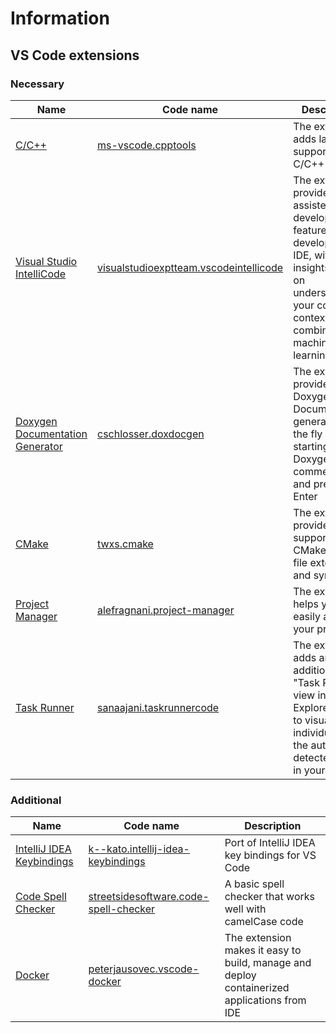 # Information

## VS Code extensions

### Necessary 
| Name | Code name | Description |
| -    | -         | -           |
| [C/C++](https://marketplace.visualstudio.com/items?itemName=ms-vscode.cpptools) | [ms-vscode.cpptools](https://marketplace.visualstudio.com/items?itemName=ms-vscode.cpptools) | The extension adds language support for C/C++ |
| [Visual Studio IntelliCode](https://marketplace.visualstudio.com/items?itemName=visualstudioexptteam.vscodeintellicode) | [visualstudioexptteam.vscodeintellicode](https://marketplace.visualstudio.com/items?itemName=visualstudioexptteam.vscodeintellicode) | The extension provides AI-assisted development features for developers in IDE, with insights based on understanding your code context combined with machine learning |
| [Doxygen Documentation Generator](https://marketplace.visualstudio.com/items?itemName=cschlosser.doxdocgen) | [cschlosser.doxdocgen](https://marketplace.visualstudio.com/items?itemName=cschlosser.doxdocgen) | The extension provides Doxygen Documentation generation on the fly by starting a Doxygen comment block and pressing Enter |
| [CMake](https://marketplace.visualstudio.com/items?itemName=twxs.cmake) | [twxs.cmake](https://marketplace.visualstudio.com/items?itemName=twxs.cmake) | The extension provides support for CMake(support file extension and syntax) |
| [Project Manager](https://marketplace.visualstudio.com/items?itemName=alefragnani.project-manager) | [alefragnani.project-manager](https://marketplace.visualstudio.com/items?itemName=alefragnani.project-manager) | The extension helps you to easily access your projects |
| [Task Runner](https://marketplace.visualstudio.com/items?itemName=sanaajani.taskrunnercode) | [sanaajani.taskrunnercode](https://marketplace.visualstudio.com/items?itemName=sanaajani.taskrunnercode) | The extension adds an additional "Task Runner" view in your Explorer Pane to visualize and individually run the auto-detected tasks in your project |

### Additional

| Name | Code name | Description |
| -    | -         | -           |
| [IntelliJ IDEA Keybindings](https://marketplace.visualstudio.com/items?itemName=k--kato.intellij-idea-keybindings) | [k--kato.intellij-idea-keybindings](https://marketplace.visualstudio.com/items?itemName=k--kato.intellij-idea-keybindings) | Port of IntelliJ IDEA key bindings for VS Code |
| [Code Spell Checker](https://marketplace.visualstudio.com/items?itemName=streetsidesoftware.code-spell-checker) | [streetsidesoftware.code-spell-checker](https://marketplace.visualstudio.com/items?itemName=streetsidesoftware.code-spell-checker) | A basic spell checker that works well with camelCase code |
| [Docker](https://marketplace.visualstudio.com/items?itemName=peterjausovec.vscode-docker) | [peterjausovec.vscode-docker](https://marketplace.visualstudio.com/items?itemName=peterjausovec.vscode-docker) | The extension makes it easy to build, manage and deploy containerized applications from IDE |

